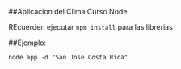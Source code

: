 ##Aplicacion del Clima Curso Node

REcuerden ejecutar ```npm install``` para las librerias

##Ejemplo:
```
node app -d "San Jose Costa Rica"
```
